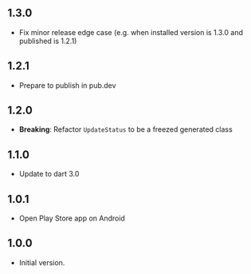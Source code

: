 ## 1.3.0
- Fix minor release edge case (e.g. when installed version is 1.3.0 and published is 1.2.1)

## 1.2.1
- Prepare to publish in pub.dev

## 1.2.0
- **Breaking**: Refactor `UpdateStatus` to be a freezed generated class

## 1.1.0
- Update to dart 3.0

## 1.0.1
- Open Play Store app on Android

## 1.0.0
- Initial version.
